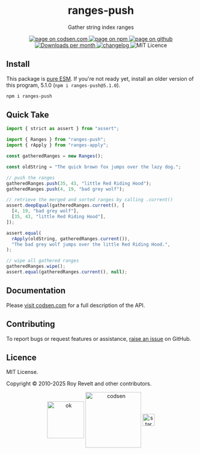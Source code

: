 <h1 align="center">ranges-push</h1>

<p align="center">Gather string index ranges</p>

<p align="center">
  <a href="https://codsen.com/os/ranges-push" rel="nofollow noreferrer noopener">
    <img src="https://img.shields.io/badge/-codsen-blue?style=flat-square" alt="page on codsen.com">
  </a>
  <a href="https://www.npmjs.com/package/ranges-push" rel="nofollow noreferrer noopener">
    <img src="https://img.shields.io/badge/-npm-blue?style=flat-square" alt="page on npm">
  </a>
  <a href="https://github.com/codsen/codsen/tree/main/packages/ranges-push" rel="nofollow noreferrer noopener">
    <img src="https://img.shields.io/badge/-github-blue?style=flat-square" alt="page on github">
  </a>
  <a href="https://npmcharts.com/compare/ranges-push?interval=30" rel="nofollow noreferrer noopener" target="_blank">
    <img src="https://img.shields.io/npm/dm/ranges-push.svg?style=flat-square" alt="Downloads per month">
  </a>
  <a href="https://codsen.com/os/ranges-push/changelog" rel="nofollow noreferrer noopener">
    <img src="https://img.shields.io/badge/changelog-here-brightgreen?style=flat-square" alt="changelog">
  </a>
  <img src="https://img.shields.io/badge/licence-MIT-brightgreen.svg?style=flat-square" alt="MIT Licence">
</p>

## Install

This package is [pure ESM](https://gist.github.com/sindresorhus/a39789f98801d908bbc7ff3ecc99d99c). If you're not ready yet, install an older version of this program, 5.1.0 (`npm i ranges-push@5.1.0`).

```bash
npm i ranges-push
```

## Quick Take

```js
import { strict as assert } from "assert";

import { Ranges } from "ranges-push";
import { rApply } from "ranges-apply";

const gatheredRanges = new Ranges();

const oldString = "The quick brown fox jumps over the lazy dog.";

// push the ranges
gatheredRanges.push(35, 43, "little Red Riding Hood");
gatheredRanges.push(4, 19, "bad grey wolf");

// retrieve the merged and sorted ranges by calling .current()
assert.deepEqual(gatheredRanges.current(), [
  [4, 19, "bad grey wolf"],
  [35, 43, "little Red Riding Hood"],
]);

assert.equal(
  rApply(oldString, gatheredRanges.current()),
  "The bad grey wolf jumps over the little Red Riding Hood.",
);

// wipe all gathered ranges
gatheredRanges.wipe();
assert.equal(gatheredRanges.current(), null);
```

## Documentation

Please [visit codsen.com](https://codsen.com/os/ranges-push/) for a full description of the API.

## Contributing

To report bugs or request features or assistance, [raise an issue](https://github.com/codsen/codsen/issues/new/choose) on GitHub.

## Licence

MIT License.

Copyright © 2010-2025 Roy Revelt and other contributors.

<p align="center"><img src="https://codsen.com/images/png-codsen-ok.png" width="98" alt="ok" align="center"> <img src="https://codsen.com/images/png-codsen-1.png" width="148" alt="codsen" align="center"> <img src="https://codsen.com/images/png-codsen-star-small.png" width="32" alt="star" align="center"></p>
